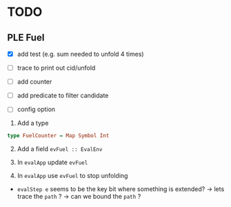 # TODO

## PLE Fuel

- [x] add test (e.g. sum needed to unfold 4 times)
- [ ] trace to print out cid/unfold
- [ ] add counter
- [ ] add predicate to filter candidate
- [ ] config option


1. Add a type

```haskell
type FuelCounter = Map Symbol Int
```

2. Add a field `evFuel :: EvalEnv`

3. In `evalApp` update `evFuel`

4. In `evalApp` use `evFuel` to stop unfolding


- `evalStep e` seems to be the key bit where something is extended?
  -> lets trace the `path` ? 
  -> can we bound the `path` ?
